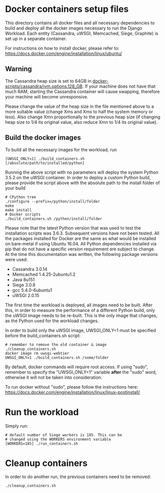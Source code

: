 # Docker containers setup files

This directory contains all docker files and all necessary dependencies to
build and deploy all the docker images necessary to run the Django
Workload. Each entity (Cassandra, uWSGI, Memcached, Siege, Graphite) is set up
in a separate container.

For instructions on how to install docker, please refer to:
<https://docs.docker.com/engine/installation/linux/ubuntu/>

## Warning

The Cassandra heap size is set to 64GB in
[docker-scripts/cassandra/jvm.options.128_GB](/docker-scripts/cassandra/jvm.options.128_GB).
If your machine does not have that much RAM, starting the Cassandra container
will cause swapping, therefore your machine will become unresponsive.

Please change the value of the heap size in the file mentioned above to a more
suitable value (change Xms and Xmx to half the system memory or less). Also
change Xmn proportionally to the previous heap size (if changing heap size to
1/4 its original value, also reduce Xmn to 1/4 its original value).


## Build the docker images

To build all the necessary images for the workload, run

    [UWSGI_ONLY=1] ./build_containers.sh [/absolute/path/to/installed/python]

Running the above script with no parameters will deploy the system Python 3.5.2
on the uWSGI container. In order to deploy a custom Python build, please
provide the script above with the absolute path to the install folder of your
build

    # CPython tree
    ./configure --prefix=/python/install/folder
    make
    make install
    # Docker scripts
    ./build_containers.sh /python/install/folder

Please note that the latest Python version that was used to test the
installation scripts was 3.6.3. Subsequent versions have not been tested. All
the packages installed for Docker are the same as what would be installed on
bare-metal if using Ubuntu 16.04. All Python dependencies installed via pip
that do not have a specific version requirement are subject to change. At the
time this documentation was written, the following package versions were used:
* Cassandra 3.0.14
* Memcached 1.4.25-2ubuntu1.2
* Java 8u151
* Siege 3.0.8
* gcc 5.4.0-6ubuntu1
* uWSGI 2.0.15

The first time the workload is deployed, all images need to be built. After
this, in order to measure the performance of a different Python build, only
the uWSGI image needs to be re-built. This is the only image that changes, as
the Python used for the workload changes.

In order to build only the uWSGI image, UWSGI_ONLY=1 must be specified before
the build_containers.sh script:

    # remember to remove the old container & image
    ./cleanup_containers.sh
    docker image rm uwsgi-webtier
    UWSGI_ONLY=1 ./build_containers.sh /some/folder

By default, docker commands will require root access. If using "sudo", remember
to specify the "UWSGI_ONLY=1" variable __after__ the "sudo" word, otherwise it
will not be taken into consideration.

To run docker without "sudo", please follow the instructions here:
<https://docs.docker.com/engine/installation/linux/linux-postinstall/>

# Run the workload

Simply run:

    # default number of Siege workers is 185. This can be
    # changed using the WORKERS environment variable
    [WORKERS=185] ./run_containers.sh

# Cleanup containers

In order to do another run, the previous containers need to be removed:

    ./cleanup_containers.sh
